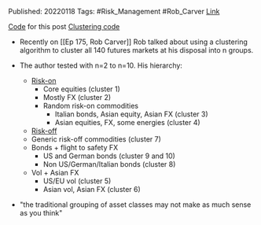 
Published: 20220118
Tags: #Risk_Management #Rob_Carver 
[Link](https://qoppac.blogspot.com/2016/08/trend-following-and-correlation.html)

[Code](https://gist.github.com/robcarver17/97ea44466d7f0c31b8414409f2a727a8) for this post
[Clustering code](https://github.com/robcarver17/pysystemtrade/blob/master/sysquant/estimators/clustering_correlations.py)

- Recently on [[Ep 175, Rob Carver]] Rob talked about using a clustering algorithm to cluster all 140 futures markets at his disposal into n groups.
- The author tested with n=2 to n=10. His hierarchy:
	- <u>Risk-on</u>
		- Core equities (cluster 1)
		- Mostly FX (cluster 2)
		- Random risk-on commodities
			- Italian bonds, Asian equity, Asian FX (cluster 3)
			- Asian equities, FX, some energies (cluster 4)
	- <u>Risk-off</u>
	- Generic risk-off commodities (cluster 7)
	- Bonds + flight to safety FX
		- US and German bonds (cluster 9 and 10)
		- Non US/German/Italian bonds (cluster 8)
	- Vol + Asian FX
		- US/EU vol (cluster 5)
		- Asian vol, Asian FX (cluster 6)

- "the traditional grouping of asset classes may not make as much sense as you think"